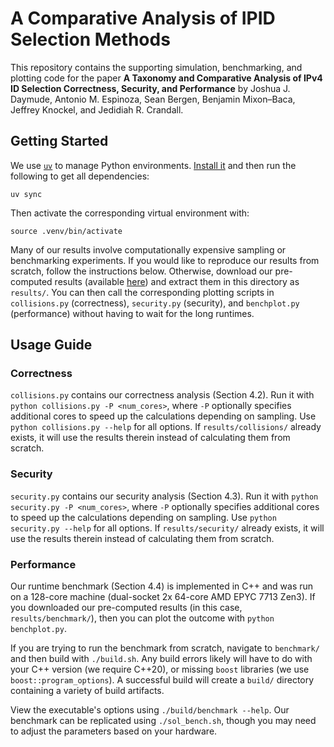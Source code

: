 # A Comparative Analysis of IPID Selection Methods

This repository contains the supporting simulation, benchmarking, and plotting code for the paper **A Taxonomy and Comparative Analysis of IPv4 ID Selection Correctness, Security, and Performance** by Joshua J. Daymude, Antonio M. Espinoza, Sean Bergen, Benjamin Mixon&ndash;Baca, Jeffrey Knockel, and Jedidiah R. Crandall.


## Getting Started

We use [`uv`](https://docs.astral.sh/uv/) to manage Python environments.
[Install it](https://docs.astral.sh/uv/getting-started/installation/) and then run the following to get all dependencies:

```shell
uv sync
```

Then activate the corresponding virtual environment with:

```shell
source .venv/bin/activate
```

Many of our results involve computationally expensive sampling or benchmarking experiments.
If you would like to reproduce our results from scratch, follow the instructions below.
Otherwise, download our pre-computed results (available [here](https://drive.google.com/drive/folders/1zvz4_qmtU2vlOMPNkFbv6G5jFD0zmUIJ?usp=sharing)) and extract them in this directory as `results/`.
You can then call the corresponding plotting scripts in `collisions.py` (correctness), `security.py` (security), and `benchplot.py` (performance) without having to wait for the long runtimes.


## Usage Guide

### Correctness

`collisions.py` contains our correctness analysis (Section 4.2).
Run it with `python collisions.py -P <num_cores>`, where `-P` optionally specifies additional cores to speed up the calculations depending on sampling.
Use `python collisions.py --help` for all options.
If `results/collisions/` already exists, it will use the results therein instead of calculating them from scratch.


### Security

`security.py` contains our security analysis (Section 4.3).
Run it with `python security.py -P <num_cores>`, where `-P` optionally specifies additional cores to speed up the calculations depending on sampling.
Use `python security.py --help` for all options.
If `results/security/` already exists, it will use the results therein instead of calculating them from scratch.


### Performance

Our runtime benchmark (Section 4.4) is implemented in C++ and was run on a 128-core machine (dual-socket 2x 64-core AMD EPYC 7713 Zen3).
If you downloaded our pre-computed results (in this case, `results/benchmark/`), then you can plot the outcome with `python benchplot.py`.

If you are trying to run the benchmark from scratch, navigate to `benchmark/` and then build with `./build.sh`.
Any build errors likely will have to do with your C++ version (we require C++20), or missing `boost` libraries (we use `boost::program_options`).
A successful build will create a `build/` directory containing a variety of build artifacts.

View the executable's options using `./build/benchmark --help`.
Our benchmark can be replicated using `./sol_bench.sh`, though you may need to adjust the parameters based on your hardware.
